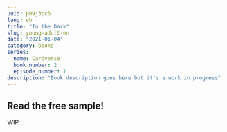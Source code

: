 ```yaml
---
uuid: p09j3pc6
lang: eb
title: "In the Dark"
slug: young-adult-en
date: "2021-01-04"
category: books
series: 
  name: Cardverse
  book_number: 2
  episode_number: 1
description: "Book description goes here but it's a work in progress"
---
```


## Read the free sample!

WIP
